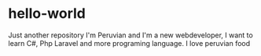 # hello-world
Just another repository
I'm Peruvian and I'm a new webdeveloper, I want to learn C#, Php Laravel and more programing language.
I love peruvian food
